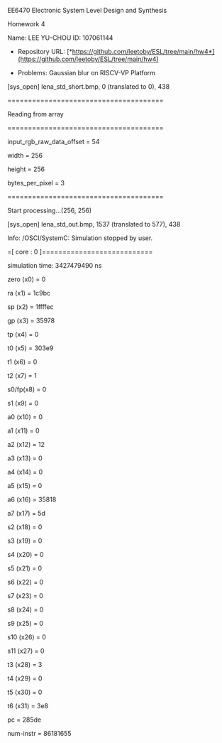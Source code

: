 EE6470 Electronic System Level Design and Synthesis

Homework 4

Name: LEE YU-CHOU ID: 107061144

-   Repository URL:
    [*https://github.com/leetoby/ESL/tree/main/hw4*](https://github.com/leetoby/ESL/tree/main/hw4)

<!-- -->

-   Problems: Gaussian blur on RISCV-VP Platform

\[sys\_open\] lena\_std\_short.bmp, 0 (translated to 0), 438

======================================

Reading from array

======================================

input\_rgb\_raw\_data\_offset = 54

width = 256

height = 256

bytes\_per\_pixel = 3

======================================

Start processing...(256, 256)

\[sys\_open\] lena\_std\_out.bmp, 1537 (translated to 577), 438

Info: /OSCI/SystemC: Simulation stopped by user.

=\[ core : 0 \]===========================

simulation time: 3427479490 ns

zero (x0) = 0

ra (x1) = 1c9bc

sp (x2) = 1ffffec

gp (x3) = 35978

tp (x4) = 0

t0 (x5) = 303e9

t1 (x6) = 0

t2 (x7) = 1

s0/fp(x8) = 0

s1 (x9) = 0

a0 (x10) = 0

a1 (x11) = 0

a2 (x12) = 12

a3 (x13) = 0

a4 (x14) = 0

a5 (x15) = 0

a6 (x16) = 35818

a7 (x17) = 5d

s2 (x18) = 0

s3 (x19) = 0

s4 (x20) = 0

s5 (x21) = 0

s6 (x22) = 0

s7 (x23) = 0

s8 (x24) = 0

s9 (x25) = 0

s10 (x26) = 0

s11 (x27) = 0

t3 (x28) = 3

t4 (x29) = 0

t5 (x30) = 0

t6 (x31) = 3e8

pc = 285de

num-instr = 86181655
